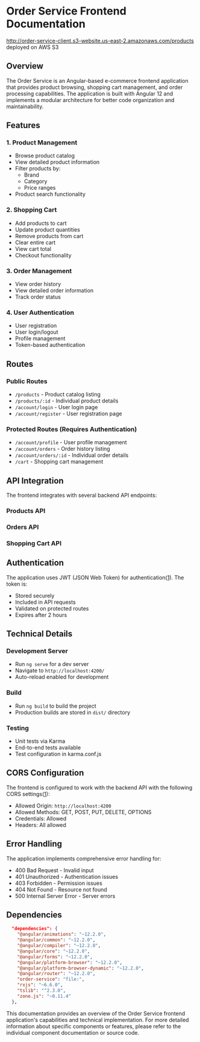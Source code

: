 # Order Service Frontend Documentation


http://order-service-client.s3-website.us-east-2.amazonaws.com/products
deployed on AWS S3
## Overview
The Order Service is an Angular-based e-commerce frontend application that provides product browsing, shopping cart management, and order processing capabilities. The application is built with Angular 12 and implements a modular architecture for better code organization and maintainability.

## Features

### 1. Product Management
- Browse product catalog
- View detailed product information 
- Filter products by:
  - Brand
  - Category
  - Price ranges
- Product search functionality

### 2. Shopping Cart
- Add products to cart
- Update product quantities
- Remove products from cart
- Clear entire cart
- View cart total
- Checkout functionality

### 3. Order Management
- View order history
- View detailed order information
- Track order status

### 4. User Authentication
- User registration
- User login/logout
- Profile management
- Token-based authentication

## Routes

### Public Routes
- `/products` - Product catalog listing
- `/products/:id` - Individual product details
- `/account/login` - User login page
- `/account/register` - User registration page

### Protected Routes (Requires Authentication)
- `/account/profile` - User profile management
- `/account/orders` - Order history listing
- `/account/orders/:id` - Individual order details
- `/cart` - Shopping cart management

## API Integration

The frontend integrates with several backend API endpoints:

### Products API
### Orders API
### Shopping Cart API

## Authentication

The application uses JWT (JSON Web Token) for authentication([1](https://github.com/SamC1832js/OrderService/blob/master/README.md)). The token is:
- Stored securely
- Included in API requests
- Validated on protected routes
- Expires after 2 hours

## Technical Details

### Development Server
- Run `ng serve` for a dev server
- Navigate to `http://localhost:4200/`
- Auto-reload enabled for development

### Build
- Run `ng build` to build the project
- Production builds are stored in `dist/` directory

### Testing
- Unit tests via Karma
- End-to-end tests available
- Test configuration in karma.conf.js

## CORS Configuration
The frontend is configured to work with the backend API with the following CORS settings([1](https://github.com/SamC1832js/OrderService/blob/master/README.md)):
- Allowed Origin: `http://localhost:4200`
- Allowed Methods: GET, POST, PUT, DELETE, OPTIONS
- Credentials: Allowed
- Headers: All allowed

## Error Handling
The application implements comprehensive error handling for:
- 400 Bad Request - Invalid input
- 401 Unauthorized - Authentication issues
- 403 Forbidden - Permission issues
- 404 Not Found - Resource not found
- 500 Internal Server Error - Server errors

## Dependencies

```12:25:package.json
  "dependencies": {
    "@angular/animations": "~12.2.0",
    "@angular/common": "~12.2.0",
    "@angular/compiler": "~12.2.0",
    "@angular/core": "~12.2.0",
    "@angular/forms": "~12.2.0",
    "@angular/platform-browser": "~12.2.0",
    "@angular/platform-browser-dynamic": "~12.2.0",
    "@angular/router": "~12.2.0",
    "order-service": "file:",
    "rxjs": "~6.6.0",
    "tslib": "^2.3.0",
    "zone.js": "~0.11.4"
  },
```


This documentation provides an overview of the Order Service frontend application's capabilities and technical implementation. For more detailed information about specific components or features, please refer to the individual component documentation or source code.
